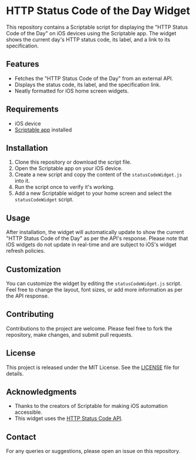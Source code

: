 # HTTP Status Code of the Day Widget

This repository contains a Scriptable script for displaying the "HTTP Status Code of the Day" on iOS devices using the Scriptable app. The widget shows the current day's HTTP status code, its label, and a link to its specification.

## Features

- Fetches the "HTTP Status Code of the Day" from an external API.
- Displays the status code, its label, and the specification link.
- Neatly formatted for iOS home screen widgets.

## Requirements

- iOS device
- [Scriptable app](https://scriptable.app/) installed

## Installation

1. Clone this repository or download the script file.
2. Open the Scriptable app on your iOS device.
3. Create a new script and copy the content of the `statusCodeWidget.js` into it.
4. Run the script once to verify it's working.
5. Add a new Scriptable widget to your home screen and select the `statusCodeWidget` script.

## Usage

After installation, the widget will automatically update to show the current "HTTP Status Code of the Day" as per the API's response. Please note that iOS widgets do not update in real-time and are subject to iOS's widget refresh policies.

## Customization

You can customize the widget by editing the `statusCodeWidget.js` script. Feel free to change the layout, font sizes, or add more information as per the API response.

## Contributing

Contributions to the project are welcome. Please feel free to fork the repository, make changes, and submit pull requests.

## License

This project is released under the MIT License. See the [LICENSE](LICENSE) file for details.

## Acknowledgments

- Thanks to the creators of Scriptable for making iOS automation accessible.
- This widget uses the [HTTP Status Code API](https://http-statuscode.com/).

## Contact

For any queries or suggestions, please open an issue on this repository.
